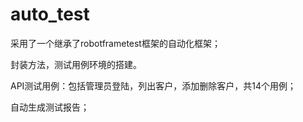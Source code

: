 # auto_test
采用了一个继承了robotframetest框架的自动化框架；

封装方法，测试用例环境的搭建。

API测试用例：包括管理员登陆，列出客户，添加删除客户，共14个用例；

自动生成测试报告；
